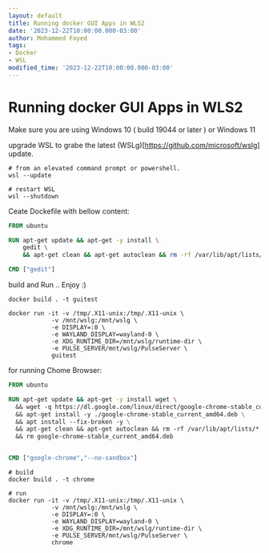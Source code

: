 ```yaml
---
layout: default
title: Running docker GUI Apps in WLS2 
date: '2023-12-22T10:00:00.000-03:00'
author: Mohammed Fayed
tags:
- Docker
- WSL
modified_time: '2023-12-22T10:00:00.000-03:00'
---
```


# Running docker GUI Apps in WLS2 

Make sure you are using Windows 10 ( build 19044 or later )  or Windows 11

upgrade WSL to grabe the latest (WSLg)[https://github.com/microsoft/wslg] update.

```shell
# from an elevated command prompt or powershell.
wsl --update

# restart WSL
wsl --shutdown 
```

Ceate Dockefile with bellow content:

```dockerfile
FROM ubuntu

RUN apt-get update && apt-get -y install \
    gedit \
    && apt-get clean && apt-get autoclean && rm -rf /var/lib/apt/lists/*

CMD ["gedit"]
```

build and Run .. Enjoy :)

```shell
docker build . -t guitest

docker run -it -v /tmp/.X11-unix:/tmp/.X11-unix \
            -v /mnt/wslg:/mnt/wslg \
            -e DISPLAY=:0 \
            -e WAYLAND_DISPLAY=wayland-0 \
            -e XDG_RUNTIME_DIR=/mnt/wslg/runtime-dir \
            -e PULSE_SERVER/mnt/wslg/PulseServer \
            guitest
```


for running Chome Browser:

```dockerfile
FROM ubuntu

RUN apt-get update && apt-get -y install wget \ 
  && wget -q https://dl.google.com/linux/direct/google-chrome-stable_current_amd64.deb \
  && apt-get install -y ./google-chrome-stable_current_amd64.deb \
  && apt install --fix-broken -y \
  && apt-get clean && apt-get autoclean && rm -rf /var/lib/apt/lists/* \
  && rm google-chrome-stable_current_amd64.deb


CMD ["google-chrome","--no-sandbox"]
```

```shell
# build
docker build . -t chrome

# run
docker run -it -v /tmp/.X11-unix:/tmp/.X11-unix \
            -v /mnt/wslg:/mnt/wslg \
            -e DISPLAY=:0 \
            -e WAYLAND_DISPLAY=wayland-0 \
            -e XDG_RUNTIME_DIR=/mnt/wslg/runtime-dir \
            -e PULSE_SERVER/mnt/wslg/PulseServer \
            chrome
```